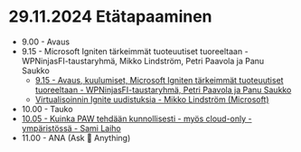 # 29.11.2024 Etätapaaminen
* 9.00 - Avaus
* 9.15 - Microsoft Igniten tärkeimmät tuoteuutiset tuoreeltaan - WPNinjasFI-taustaryhmä, Mikko Lindström, Petri Paavola ja Panu Saukko
  * [9.15 - Avaus, kuulumiset, Microsoft Igniten tärkeimmät tuoteuutiset tuoreeltaan - WPNinjasFI-taustaryhmä, Petri Paavola ja Panu Saukko](20241129%20-%20Workplace%20Ninja%20User%20Group%20Finland%20-%20Intro%20ja%20Ignite-uutiset%20-%20WPNinjasFI-tiimi,%20Mikko%20Lindström,%20Petri%20Paavola%20ja%20Panu%20Saukko.pdf)
  * [Virtualisoinnin Ignite uudistuksia - Mikko Lindström (Microsoft)](20241129%20-%20Workplace%20Ninja%20User%20Group%20Finland%20-%20Virtualisoinnin%20Ignite%20uudistuksia%20-%20Mikko%20Lindström.pdf)
* 10.00 - Tauko
* [10.05 - Kuinka PAW tehdään kunnollisesti - myös cloud-only -ympäristössä - Sami Laiho](20241129%20-%20Kuinka%20PAW%20tehdään%20kunnollisesti%20-%20myös%20cloud-only%20-ympäristössä%20-%20Sami%20Laiho.pdf)
* 11.00 - ANA (Ask 🥷 Anything)
